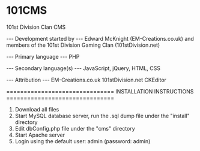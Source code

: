 101CMS
======

101st Division Clan CMS

--- Development started by --- 
Edward McKnight (EM-Creations.co.uk) and members of the 101st Division Gaming Clan (101stDivision.net)

--- Primary language --- 
PHP

--- Secondary language(s) ---
JavaScript, jQuery, HTML, CSS

--- Attribution ---
EM-Creations.co.uk
101stDivision.net
CKEditor

=============================== INSTALLATION INSTRUCTIONS ===============================
1. Download all files
2. Start MySQL database server, run the .sql dump file under the "install" directory
3. Edit dbConfig.php file under the "cms" directory
4. Start Apache server
5. Login using the default user: admin (password: admin)
